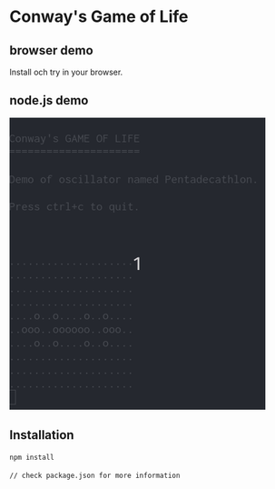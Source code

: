 # Conway's Game of Life

## browser demo
Install och try in your browser.

## node.js demo
![node.js simulation](game-of-life-node-js-demo.gif)

## Installation

```
npm install

// check package.json for more information
```
